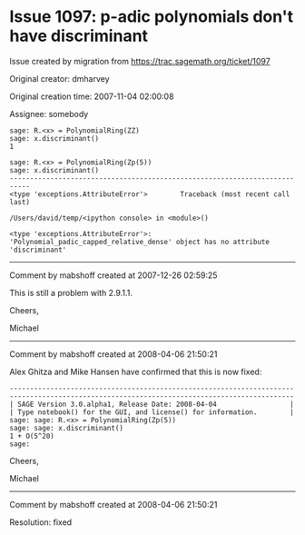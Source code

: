 # Issue 1097: p-adic polynomials don't have discriminant

Issue created by migration from https://trac.sagemath.org/ticket/1097

Original creator: dmharvey

Original creation time: 2007-11-04 02:00:08

Assignee: somebody


```
sage: R.<x> = PolynomialRing(ZZ)
sage: x.discriminant()
1

sage: R.<x> = PolynomialRing(Zp(5))
sage: x.discriminant()
---------------------------------------------------------------------------
<type 'exceptions.AttributeError'>        Traceback (most recent call last)

/Users/david/temp/<ipython console> in <module>()

<type 'exceptions.AttributeError'>: 'Polynomial_padic_capped_relative_dense' object has no attribute 'discriminant'
```




---

Comment by mabshoff created at 2007-12-26 02:59:25

This is still a problem with 2.9.1.1. 

Cheers,

Michael


---

Comment by mabshoff created at 2008-04-06 21:50:21

Alex Ghitza and Mike Hansen have confirmed that this is now fixed:

```
----------------------------------------------------------------------
----------------------------------------------------------------------
| SAGE Version 3.0.alpha1, Release Date: 2008-04-04                  |
| Type notebook() for the GUI, and license() for information.        |
sage: sage: R.<x> = PolynomialRing(Zp(5))
sage: sage: x.discriminant()
1 + O(5^20)
sage:
```


Cheers,

Michael


---

Comment by mabshoff created at 2008-04-06 21:50:21

Resolution: fixed
